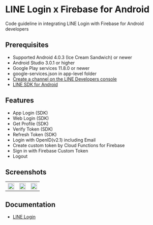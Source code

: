 # LINE Login x Firebase for Android
Code guideline in integrating LINE Login with Firebase for Android developers

## Prerequisites
* Supported Android 4.0.3 (Ice Cream Sandwich) or newer
* Android Studio 3.0.1 or higher
* Google Play services 11.8.0 or newer
* google-services.json in app-level folder
* [Create a channel on the LINE Developers console](https://developers.line.me/en/docs/line-login/getting-started/)
* [LINE SDK for Android](https://developers.line.me/en/docs/line-login/downloads/)

## Features
* App Login (SDK)
* Web Login (SDK)
* Get Profile (SDK)
* Verify Token (SDK)
* Refresh Token (SDK)
* Login with OpenID(v2.1) including Email
* Create custom token by Cloud Functions for Firebase
* Sign in with Firebase Custom Token
* Logout

## Screenshots
<table width="100%">
	<tr>
	  <th><img src="https://user-images.githubusercontent.com/1763410/36966447-6bd1b5be-208f-11e8-9725-76879bbadbcf.png" width="100%"></th>
	  <th><img src="https://user-images.githubusercontent.com/1763410/36966478-7d78e1ca-208f-11e8-9714-43c5c9bf3de8.png" width="100%"></th>
    <th><img src="https://user-images.githubusercontent.com/1763410/36966511-93909f70-208f-11e8-8015-594caf3ffe85.png" width="100%"></th>
	</tr>
</table>

## Documentation
* [LINE Login](https://developers.line.me/en/docs/line-login/overview/)
